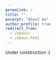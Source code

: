 ```yaml
---
permalink: /
title: ""
excerpt: "About me"
author_profile: true
redirect_from: 
  - /about/
  - /about.html
---
```


Under construction :)


